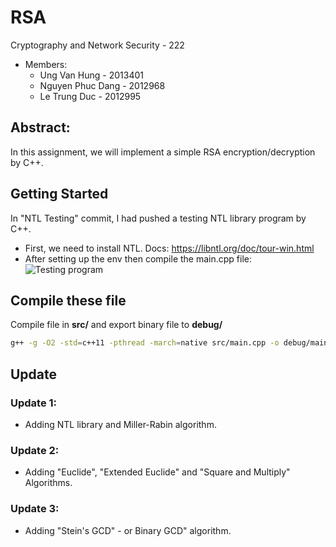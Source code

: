 # RSA

Cryptography and Network Security - 222

- Members:
  - Ung Van Hung - 2013401
  - Nguyen Phuc Dang - 2012968
  - Le Trung Duc - 2012995

## Abstract:

In this assignment, we will implement a simple RSA encryption/decryption by C++.

## Getting Started

In "NTL Testing" commit, I had pushed a testing NTL library program by C++.

- First, we need to install NTL. Docs: https://libntl.org/doc/tour-win.html
- After setting up the env then compile the main.cpp file:
  ![Testing program](/img/testing.png "testing in terminal")

## Compile these file
Compile file in __src/__ and export binary file to __debug/__
```bash
g++ -g -O2 -std=c++11 -pthread -march=native src/main.cpp -o debug/main -lntl -lgmp -lm
```

## Update 

### Update 1:
* Adding NTL library and Miller-Rabin algorithm.

### Update 2:
* Adding "Euclide", "Extended Euclide" and "Square and Multiply" Algorithms.

### Update 3:
* Adding "Stein's GCD" - or Binary GCD" algorithm.